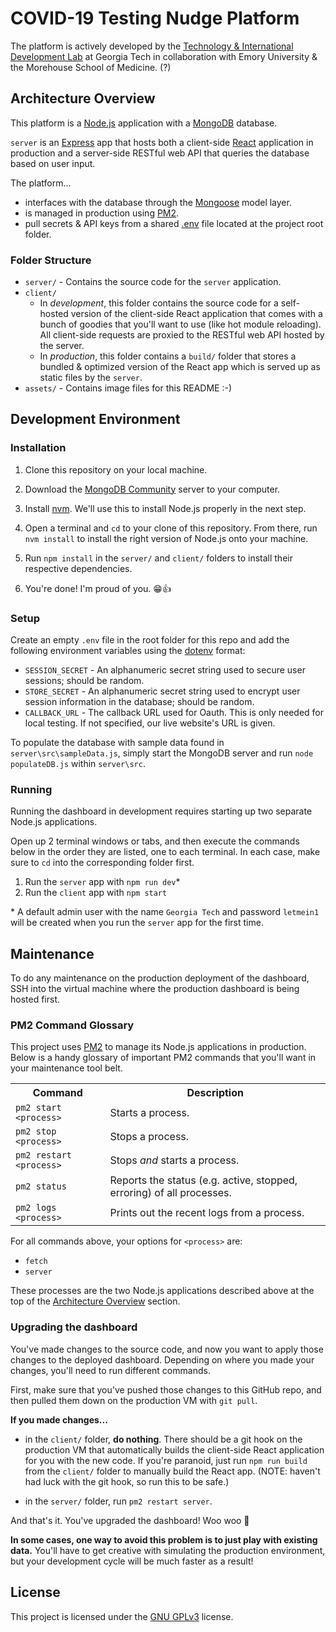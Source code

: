 # COVID-19 Testing Nudge Platform


The platform is actively developed by the [Technology & International Development Lab](http://tid.gatech.edu) at Georgia Tech in collaboration with Emory University & the Morehouse School of Medicine. (?)

## Architecture Overview



This platform is a [Node.js](https://nodejs.org) application with a [MongoDB](https://mongodb.com) database.


`server` is an [Express](https://expressjs.com/) app that hosts both a client-side [React](https://reactjs.org/) application in production and a server-side RESTful web API that queries the database based on user input.

The platform...
- interfaces with the database through the [Mongoose](https://mongoosejs.com/) model layer.
- is managed in production using [PM2](https://pm2.keymetrics.io/).
- pull secrets & API keys from a shared [.env](https://www.npmjs.com/package/dotenv) file located at the project root folder.

### Folder Structure

- `server/` - Contains the source code for the `server` application.
- `client/`
  - In *development*, this folder contains the source code for a self-hosted version of the client-side React application that comes with a bunch of goodies that you'll want to use (like hot module reloading). All client-side requests are proxied to the RESTful web API hosted by the server.
  - In *production*, this folder contains a `build/` folder that stores a bundled & optimized version of the React app which is served up as static files by the `server`.
- `assets/` - Contains image files for this README :-)

## Development Environment

### Installation

1. Clone this repository on your local machine.

2. Download the [MongoDB Community](https://mongodb.com) server to your computer.

3. Install [nvm](https://github.com/nvm-sh/nvm). We'll use this to install Node.js properly in the next step.

4. Open a terminal and `cd` to your clone of this repository. From there, run `nvm install` to install the right version of Node.js onto your machine.

5. Run `npm install` in  the `server/` and `client/` folders to install their respective dependencies.

6. You're done! I'm proud of you. 😁👍

### Setup

Create an empty `.env` file in the root folder for this repo and add the following environment variables using the [dotenv](https://www.npmjs.com/package/dotenv) format:

- `SESSION_SECRET` - An alphanumeric secret string used to secure user sessions; should be random.
- `STORE_SECRET` - An alphanumeric secret string used to encrypt user session information in the database; should be random.
- `CALLBACK_URL` - The callback URL used for Oauth. This is only needed for local testing. If not specified, our live website's URL is given.

To populate the database with sample data found in `server\src\sampleData.js`, simply start the MongoDB server and run `node populateDB.js` within `server\src`.
### Running

Running the dashboard in development requires starting up two separate Node.js applications.

Open up 2 terminal windows or tabs, and then execute the commands below in the order they are listed, one to each terminal. In each case, make sure to `cd` into the corresponding folder first.

1. Run the `server` app with `npm run dev`\*
2. Run the `client` app with `npm start`

\* A default admin user with the name `Georgia Tech` and password `letmein1` will be created when you run the `server` app for the first time.

## Maintenance

To do any maintenance on the production deployment of the dashboard, SSH into the virtual machine where the production dashboard is being hosted first.

### PM2 Command Glossary

This project uses [PM2](https://pm2.keymetrics.io/) to manage its Node.js applications in production. Below is a handy glossary of important PM2 commands that you'll want in your maintenance tool belt.

<html>
  <table>
    <tr>
      <th>Command</th>
      <th>Description</th>
    </tr>
    <tr>
      <td><code>pm2 start &lt;process&gt;</code></td>
      <td>Starts a process.</td>
    </tr>
    <tr>
      <td><code>pm2 stop &lt;process&gt;</code></td>
      <td>Stops a process.</td>
    </tr>
    <tr>
      <td><code>pm2 restart &lt;process&gt;</code></td>
      <td>Stops <i>and</i> starts a process.</td>
    </tr>
    <tr>
      <td><code>pm2 status</code></td>
      <td>Reports the status (e.g. active, stopped, erroring) of all processes.</td>
    </tr>
    <tr>
      <td><code>pm2 logs &lt;process&gt;</code></td>
      <td>Prints out the recent logs from a process.</td>
    </tr>
  </table>
</html>

For all commands above, your options for `<process>` are:
- `fetch`
- `server`

These processes are the two Node.js applications described above at the top of the [Architecture Overview](#architecture-overview) section.

### Upgrading the dashboard

You've made changes to the source code, and now you want to apply those changes to the deployed dashboard. Depending on where you made your changes, you'll need to run different commands.

First, make sure that you've pushed those changes to this GitHub repo, and then pulled them down on the production VM with `git pull`.

**If you made changes...**

- in the `client/` folder, **do nothing**. There should be a git hook on the production VM that automatically builds the client-side React application for you with the new code. If you're paranoid, just run `npm run build` from the `client/` folder to manually build the React app. (NOTE: haven't had luck with the git hook, so run this to be safe.)

- in the `server/` folder, run `pm2 restart server`.

And that's it. You've upgraded the dashboard! Woo woo 🎉


**In some cases, one way to avoid this problem is to just play with existing data.** You'll have to get creative with simulating the production environment, but your development cycle will be much faster as a result!


## License

This project is licensed under the [GNU GPLv3](./LICENSE) license.






